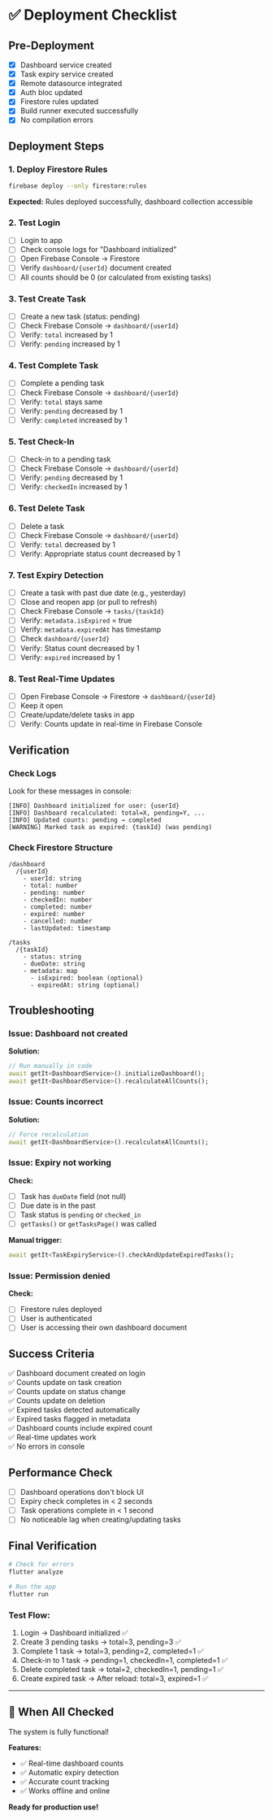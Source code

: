 # ✅ Deployment Checklist

## Pre-Deployment

- [x] Dashboard service created
- [x] Task expiry service created
- [x] Remote datasource integrated
- [x] Auth bloc updated
- [x] Firestore rules updated
- [x] Build runner executed successfully
- [x] No compilation errors

## Deployment Steps

### 1. Deploy Firestore Rules
```bash
firebase deploy --only firestore:rules
```
**Expected:** Rules deployed successfully, dashboard collection accessible

### 2. Test Login
- [ ] Login to app
- [ ] Check console logs for "Dashboard initialized"
- [ ] Open Firebase Console → Firestore
- [ ] Verify `dashboard/{userId}` document created
- [ ] All counts should be 0 (or calculated from existing tasks)

### 3. Test Create Task
- [ ] Create a new task (status: pending)
- [ ] Check Firebase Console → `dashboard/{userId}`
- [ ] Verify: `total` increased by 1
- [ ] Verify: `pending` increased by 1

### 4. Test Complete Task
- [ ] Complete a pending task
- [ ] Check Firebase Console → `dashboard/{userId}`
- [ ] Verify: `total` stays same
- [ ] Verify: `pending` decreased by 1
- [ ] Verify: `completed` increased by 1

### 5. Test Check-In
- [ ] Check-in to a pending task
- [ ] Check Firebase Console → `dashboard/{userId}`
- [ ] Verify: `pending` decreased by 1
- [ ] Verify: `checkedIn` increased by 1

### 6. Test Delete Task
- [ ] Delete a task
- [ ] Check Firebase Console → `dashboard/{userId}`
- [ ] Verify: `total` decreased by 1
- [ ] Verify: Appropriate status count decreased by 1

### 7. Test Expiry Detection
- [ ] Create a task with past due date (e.g., yesterday)
- [ ] Close and reopen app (or pull to refresh)
- [ ] Check Firebase Console → `tasks/{taskId}`
- [ ] Verify: `metadata.isExpired` = true
- [ ] Verify: `metadata.expiredAt` has timestamp
- [ ] Check `dashboard/{userId}`
- [ ] Verify: Status count decreased by 1
- [ ] Verify: `expired` increased by 1

### 8. Test Real-Time Updates
- [ ] Open Firebase Console → Firestore → `dashboard/{userId}`
- [ ] Keep it open
- [ ] Create/update/delete tasks in app
- [ ] Verify: Counts update in real-time in Firebase Console

## Verification

### Check Logs
Look for these messages in console:
```
[INFO] Dashboard initialized for user: {userId}
[INFO] Dashboard recalculated: total=X, pending=Y, ...
[INFO] Updated counts: pending → completed
[WARNING] Marked task as expired: {taskId} (was pending)
```

### Check Firestore Structure
```
/dashboard
  /{userId}
    - userId: string
    - total: number
    - pending: number
    - checkedIn: number
    - completed: number
    - expired: number
    - cancelled: number
    - lastUpdated: timestamp

/tasks
  /{taskId}
    - status: string
    - dueDate: string
    - metadata: map
      - isExpired: boolean (optional)
      - expiredAt: string (optional)
```

## Troubleshooting

### Issue: Dashboard not created
**Solution:**
```dart
// Run manually in code
await getIt<DashboardService>().initializeDashboard();
await getIt<DashboardService>().recalculateAllCounts();
```

### Issue: Counts incorrect
**Solution:**
```dart
// Force recalculation
await getIt<DashboardService>().recalculateAllCounts();
```

### Issue: Expiry not working
**Check:**
- [ ] Task has `dueDate` field (not null)
- [ ] Due date is in the past
- [ ] Task status is `pending` or `checked_in`
- [ ] `getTasks()` or `getTasksPage()` was called

**Manual trigger:**
```dart
await getIt<TaskExpiryService>().checkAndUpdateExpiredTasks();
```

### Issue: Permission denied
**Check:**
- [ ] Firestore rules deployed
- [ ] User is authenticated
- [ ] User is accessing their own dashboard document

## Success Criteria

✅ Dashboard document created on login  
✅ Counts update on task creation  
✅ Counts update on status change  
✅ Counts update on deletion  
✅ Expired tasks detected automatically  
✅ Expired tasks flagged in metadata  
✅ Dashboard counts include expired count  
✅ Real-time updates work  
✅ No errors in console  

## Performance Check

- [ ] Dashboard operations don't block UI
- [ ] Expiry check completes in < 2 seconds
- [ ] Task operations complete in < 1 second
- [ ] No noticeable lag when creating/updating tasks

## Final Verification

```bash
# Check for errors
flutter analyze

# Run the app
flutter run
```

### Test Flow:
1. Login → Dashboard initialized ✅
2. Create 3 pending tasks → total=3, pending=3 ✅
3. Complete 1 task → total=3, pending=2, completed=1 ✅
4. Check-in to 1 task → pending=1, checkedIn=1, completed=1 ✅
5. Delete completed task → total=2, checkedIn=1, pending=1 ✅
6. Create expired task → After reload: total=3, expired=1 ✅

---

## 🎉 When All Checked

The system is fully functional! 

**Features:**
- ✅ Real-time dashboard counts
- ✅ Automatic expiry detection
- ✅ Accurate count tracking
- ✅ Works offline and online

**Ready for production use!**
